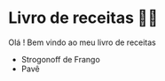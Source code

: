 # Livro de receitas :man_cook:

Olá ! Bem vindo ao meu livro de receitas 

- Strogonoff de Frango
- Pavê
